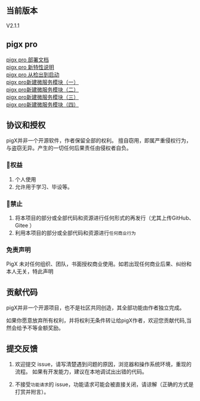 ## 当前版本
V2.1.1
## pigx pro
[pigx pro 部署文档](doc/md/deploy.md)  
[pigx pro 新特性说明  ](https://www.bilibili.com/video/av37786337)   
[pigx pro 从检出到启动](https://www.bilibili.com/video/av37695530)  
[pigx pro新建微服务模块（一）](https://www.bilibili.com/video/av37737139)  
[pigx pro新建微服务模块（二）](https://www.bilibili.com/video/av37740030)  
[pigx pro新建微服务模块（三）](https://www.bilibili.com/video/av37743341)  
[pigx pro新建微服务模块（四）](https://www.bilibili.com/video/av37774264)  


## 协议和授权

pigX并非一个开源软件，作者保留全部的权利。
擅自窃用，即属严重侵权行为，与盗窃无异。产生的一切任何后果责任由侵权者自负。

### 🌹权益

1. 个人使用
2. 允许用于学习、毕设等。

### 🚫禁止  

1. 将本项目的部分或全部代码和资源进行任何形式的再发行（尤其上传GitHub、Gitee ）
2. 利用本项目的部分或全部代码和资源进行`任何商业行为`

### 免责声明

PigX 未对任何组织、团队，书面授权商业使用。如若出现任何商业后果、纠纷和本人无关，特此声明

## 贡献代码

pigX并非一个开源项目，也不是社区共同创造，其全部功能由作者独立完成。

如果你愿意放弃所有权利，并将权利无条件转让给pigX作者，欢迎您贡献代码,当然会给予不等金额奖励。

## 提交反馈

1. 欢迎提交 issue，请写清楚遇到问题的原因，浏览器和操作系统环境，重现的流程。
如果有开发能力，建议在本地调试出出错的代码。

2. 不接受`功能请求`的 issue，功能请求可能会被直接关闭，请谅解（正确的方式是打赏并附言）。

